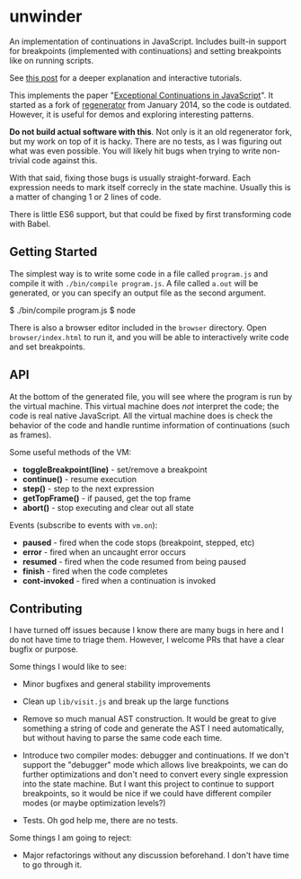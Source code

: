 
# unwinder

An implementation of continuations in JavaScript. Includes built-in
support for breakpoints (implemented with continuations) and setting
breakpoints like on running scripts.

See [this post](http://jlongster.com/Whats-in-a-Continuation) for a
deeper explanation and interactive tutorials.

This implements the paper "[Exceptional Continuations in
JavaScript](http://www.schemeworkshop.org/2007/procPaper4.pdf)". It
started as a fork of
[regenerator](https://github.com/facebook/regenerator) from January
2014, so the code is outdated. However, it is useful for demos and
exploring interesting patterns.

**Do not build actual software with this**. Not only is it an old
regenerator fork, but my work on top of it is hacky. There are no
tests, as I was figuring out what was even possible. You will likely
hit bugs when trying to write non-trivial code against this.

With that said, fixing those bugs is usually straight-forward. Each
expression needs to mark itself correcly in the state machine. Usually
this is a matter of changing 1 or 2 lines of code.

There is little ES6 support, but that could be fixed by first
transforming code with Babel.

## Getting Started

The simplest way is to write some code in a file called `program.js`
and compile it with `./bin/compile program.js`. A file called `a.out`
will be generated, or you can specify an output file as the second
argument.

$ ./bin/compile program.js <output-file>
$ node <output-file>

There is also a browser editor included in the `browser` directory.
Open `browser/index.html` to run it, and you will be able to
interactively write code and set breakpoints.

## API

At the bottom of the generated file, you will see where the program is
run by the virtual machine. This virtual machine does *not* interpret
the code; the code is real native JavaScript. All the virtual machine
does is check the behavior of the code and handle runtime information
of continuations (such as frames).

Some useful methods of the VM:

* **toggleBreakpoint(line)** - set/remove a breakpoint
* **continue()** - resume execution
* **step()** - step to the next expression
* **getTopFrame()** - if paused, get the top frame
* **abort()** - stop executing and clear out all state

Events (subscribe to events with `vm.on`):

* **paused** - fired when the code stops (breakpoint, stepped, etc)
* **error** - fired when an uncaught error occurs
* **resumed** - fired when the code resumed from being paused
* **finish** - fired when the code completes
* **cont-invoked** - fired when a continuation is invoked

## Contributing

I have turned off issues because I know there are many bugs in here
and I do not have time to triage them. However, I welcome PRs that
have a clear bugfix or purpose.

Some things I would like to see:

* Minor bugfixes and general stability improvements

* Clean up `lib/visit.js` and break up the large functions

* Remove so much manual AST construction. It would be great to give
  something a string of code and generate the AST I need
  automatically, but without having to parse the same code each time.

* Introduce two compiler modes: debugger and continuations. If we
  don't support the "debugger" mode which allows live breakpoints, we
  can do further optimizations and don't need to convert every single
  expression into the state machine. But I want this project to
  continue to support breakpoints, so it would be nice if we could
  have different compiler modes (or maybe optimization levels?)

* Tests. Oh god help me, there are no tests.

Some things I am going to reject:

* Major refactorings without any discussion beforehand. I don't have
  time to go through it.
